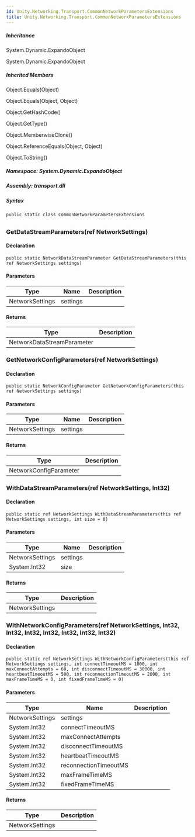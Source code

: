 ```yaml
---  
id: Unity.Networking.Transport.CommonNetworkParametersExtensions  
title: Unity.Networking.Transport.CommonNetworkParametersExtensions  
---
```


<div class="markdown level0 summary">

</div>

<div class="markdown level0 conceptual">

</div>

<div class="inheritance">

##### Inheritance

<div class="level0">

System.Dynamic.ExpandoObject

</div>

<div class="level1">

System.Dynamic.ExpandoObject

</div>

</div>

<div class="inheritedMembers">

##### Inherited Members

<div>

Object.Equals(Object)

</div>

<div>

Object.Equals(Object, Object)

</div>

<div>

Object.GetHashCode()

</div>

<div>

Object.GetType()

</div>

<div>

Object.MemberwiseClone()

</div>

<div>

Object.ReferenceEquals(Object, Object)

</div>

<div>

Object.ToString()

</div>

</div>

##### **Namespace**: System.Dynamic.ExpandoObject

##### **Assembly**: transport.dll

##### Syntax

``` lang-csharp
public static class CommonNetworkParametersExtensions
```

## 

### GetDataStreamParameters(ref NetworkSettings)

<div class="markdown level1 summary">

</div>

<div class="markdown level1 conceptual">

</div>

#### Declaration

``` lang-csharp
public static NetworkDataStreamParameter GetDataStreamParameters(this ref NetworkSettings settings)
```

#### Parameters

| Type            | Name     | Description |
|-----------------|----------|-------------|
| NetworkSettings | settings |             |

#### Returns

| Type                       | Description |
|----------------------------|-------------|
| NetworkDataStreamParameter |             |

### GetNetworkConfigParameters(ref NetworkSettings)

<div class="markdown level1 summary">

</div>

<div class="markdown level1 conceptual">

</div>

#### Declaration

``` lang-csharp
public static NetworkConfigParameter GetNetworkConfigParameters(this ref NetworkSettings settings)
```

#### Parameters

| Type            | Name     | Description |
|-----------------|----------|-------------|
| NetworkSettings | settings |             |

#### Returns

| Type                   | Description |
|------------------------|-------------|
| NetworkConfigParameter |             |

### WithDataStreamParameters(ref NetworkSettings, Int32)

<div class="markdown level1 summary">

</div>

<div class="markdown level1 conceptual">

</div>

#### Declaration

``` lang-csharp
public static ref NetworkSettings WithDataStreamParameters(this ref NetworkSettings settings, int size = 0)
```

#### Parameters

| Type            | Name     | Description |
|-----------------|----------|-------------|
| NetworkSettings | settings |             |
| System.Int32    | size     |             |

#### Returns

| Type            | Description |
|-----------------|-------------|
| NetworkSettings |             |

### WithNetworkConfigParameters(ref NetworkSettings, Int32, Int32, Int32, Int32, Int32, Int32, Int32)

<div class="markdown level1 summary">

</div>

<div class="markdown level1 conceptual">

</div>

#### Declaration

``` lang-csharp
public static ref NetworkSettings WithNetworkConfigParameters(this ref NetworkSettings settings, int connectTimeoutMS = 1000, int maxConnectAttempts = 60, int disconnectTimeoutMS = 30000, int heartbeatTimeoutMS = 500, int reconnectionTimeoutMS = 2000, int maxFrameTimeMS = 0, int fixedFrameTimeMS = 0)
```

#### Parameters

| Type            | Name                  | Description |
|-----------------|-----------------------|-------------|
| NetworkSettings | settings              |             |
| System.Int32    | connectTimeoutMS      |             |
| System.Int32    | maxConnectAttempts    |             |
| System.Int32    | disconnectTimeoutMS   |             |
| System.Int32    | heartbeatTimeoutMS    |             |
| System.Int32    | reconnectionTimeoutMS |             |
| System.Int32    | maxFrameTimeMS        |             |
| System.Int32    | fixedFrameTimeMS      |             |

#### Returns

| Type            | Description |
|-----------------|-------------|
| NetworkSettings |             |
